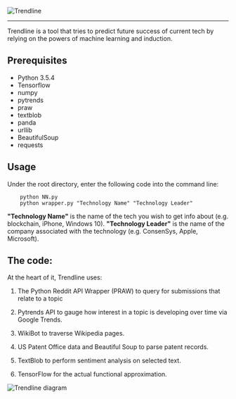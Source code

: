 ![Trendline](https://i.imgur.com/qnPNMKp.png)

<hr/>

Trendline is a tool that tries to predict future success of current tech by relying on the powers of machine learning and induction.

## Prerequisites
* Python 3.5.4
* Tensorflow
* numpy
* pytrends
* praw
* textblob
* panda
* urllib
* BeautifulSoup
* requests

## Usage
Under the root directory, enter the following code into the command line:
```
    python NN.py
    python wrapper.py "Technology Name" "Technology Leader"
```
**"Technology Name"** is the name of the tech you wish to get info about (e.g. blockchain, iPhone, Windows 10).
**"Technology Leader"** is the name of the company associated with the technology (e.g. ConsenSys, Apple, Microsoft).

## The code:
At the heart of it, Trendline uses:

1) The Python Reddit API Wrapper (PRAW) to query for submissions that relate to a topic

2) Pytrends API to gauge how interest in a topic is developing over time via Google Trends.

3) WikiBot to traverse Wikipedia pages. 

4) US Patent Office data and Beautiful Soup to parse patent records.

5) TextBlob to perform sentiment analysis on selected text.

6) TensorFlow for the actual functional approximation.

![Trendline diagram](https://i.imgur.com/1xt5QZg.png)
